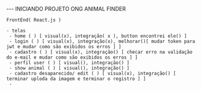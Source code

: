 --- INICIANDO PROJETO ONG ANIMAL FINDER

    FrontEnd( React.js )

    - telas
     - home ( ) [ visual(x), integração( x ), button encontrei ele() ] 
     - login ( ) [ visual(x), integração(x), melhorar()[ mudar token para jwt e mudar como são exibidos os erros ] ]
     - cadastro ( ) [ visual(x), integração() [ checar erro na validação do e-mail e mudar como são exibidos os erros ] ]
     - perfil user ( ) [ visual(), integração() ]
     - show animal ( ) [ visual(), integração() ]
     - cadastro desaparecido/ edit ( ) [ visual(x), integração() [ terminar uploda da imagem e terminar o registro ] ]
     - 
